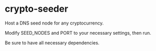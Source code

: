 # crypto-seeder

Host a DNS seed node for any cryptocurrency.


Modify SEED_NODES and PORT to your necessary settings, then run.

Be sure to have all necessary dependencies.
